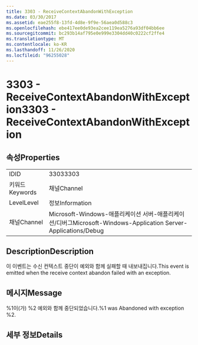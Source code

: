 ```yaml
---
title: 3303 - ReceiveContextAbandonWithException
ms.date: 03/30/2017
ms.assetid: eae255f8-13fd-4d8e-9f9e-56aea0d588c3
ms.openlocfilehash: ebe417ee0de93ea2cee119ea5276a93df04bb6ee
ms.sourcegitcommit: bc293b14af795e0e999e3304dd40c0222cf2ffe4
ms.translationtype: MT
ms.contentlocale: ko-KR
ms.lasthandoff: 11/26/2020
ms.locfileid: "96255028"
---
```

# <a name="3303---receivecontextabandonwithexception"></a><span data-ttu-id="a4b6d-102">3303 - ReceiveContextAbandonWithException</span><span class="sxs-lookup"><span data-stu-id="a4b6d-102">3303 - ReceiveContextAbandonWithException</span></span>

## <a name="properties"></a><span data-ttu-id="a4b6d-103">속성</span><span class="sxs-lookup"><span data-stu-id="a4b6d-103">Properties</span></span>  
  
|||  
|-|-|  
|<span data-ttu-id="a4b6d-104">ID</span><span class="sxs-lookup"><span data-stu-id="a4b6d-104">ID</span></span>|<span data-ttu-id="a4b6d-105">3303</span><span class="sxs-lookup"><span data-stu-id="a4b6d-105">3303</span></span>|  
|<span data-ttu-id="a4b6d-106">키워드</span><span class="sxs-lookup"><span data-stu-id="a4b6d-106">Keywords</span></span>|<span data-ttu-id="a4b6d-107">채널</span><span class="sxs-lookup"><span data-stu-id="a4b6d-107">Channel</span></span>|  
|<span data-ttu-id="a4b6d-108">Level</span><span class="sxs-lookup"><span data-stu-id="a4b6d-108">Level</span></span>|<span data-ttu-id="a4b6d-109">정보</span><span class="sxs-lookup"><span data-stu-id="a4b6d-109">Information</span></span>|  
|<span data-ttu-id="a4b6d-110">채널</span><span class="sxs-lookup"><span data-stu-id="a4b6d-110">Channel</span></span>|<span data-ttu-id="a4b6d-111">Microsoft-Windows-애플리케이션 서버-애플리케이션/디버그</span><span class="sxs-lookup"><span data-stu-id="a4b6d-111">Microsoft-Windows-Application Server-Applications/Debug</span></span>|  
  
## <a name="description"></a><span data-ttu-id="a4b6d-112">Description</span><span class="sxs-lookup"><span data-stu-id="a4b6d-112">Description</span></span>  

 <span data-ttu-id="a4b6d-113">이 이벤트는 수신 컨텍스트 중단이 예외와 함께 실패할 때 내보내집니다.</span><span class="sxs-lookup"><span data-stu-id="a4b6d-113">This event is emitted when the receive context abandon failed with an exception.</span></span>  
  
## <a name="message"></a><span data-ttu-id="a4b6d-114">메시지</span><span class="sxs-lookup"><span data-stu-id="a4b6d-114">Message</span></span>  

 <span data-ttu-id="a4b6d-115">%1이(가) %2 예외와 함께 중단되었습니다.</span><span class="sxs-lookup"><span data-stu-id="a4b6d-115">%1 was Abandoned with exception %2.</span></span>  
  
## <a name="details"></a><span data-ttu-id="a4b6d-116">세부 정보</span><span class="sxs-lookup"><span data-stu-id="a4b6d-116">Details</span></span>
